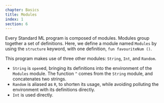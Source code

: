 ```yaml
---
chapter: Basics
title: Modules
index: 1
section: 6
---
```

Every Standard ML program is composed of modules. Modules group together a set of definitions. Here, we define a module named `Modules` by using the `structure` keyword, with one definition, `fun favouriteNum ()`.

This program makes use of three other modules: `String`, `Int`, and `Random`.

- `String` is `open`ed, bringing its definitions into the environment of the `Modules` module. The function `^` comes from the `String` module, and concatenates two strings.
- `Random` is aliased as `R`, to shorten its usage, while avoiding polluting the environment with its definitions directly.
- `Int` is used directly.